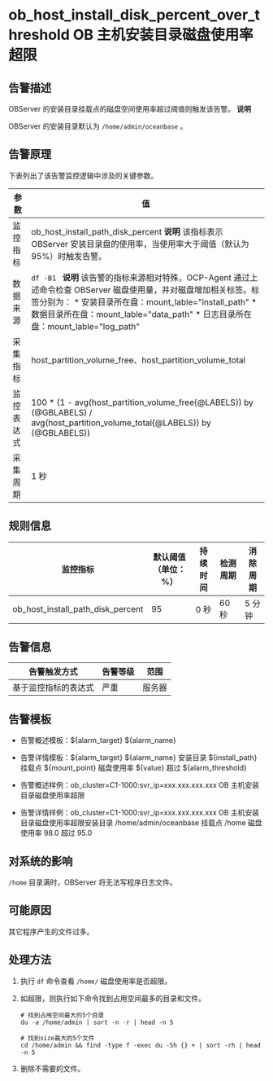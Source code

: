 ob_host_install_disk_percent_over_threshold OB 主机安装目录磁盘使用率超限 
=================================================================================



告警描述 
-------------------------

OBServer 的安装目录挂载点的磁盘空间使用率超过阈值则触发该告警。
**说明**



OBServer 的安装目录默认为 `/home/admin/oceanbase` 。

告警原理 
-------------------------

下表列出了该告警监控逻辑中涉及的关键参数。


|  参数   |                                                                                                                                                                                             值                                                                                                                                                                                             |
|-------|-------------------------------------------------------------------------------------------------------------------------------------------------------------------------------------------------------------------------------------------------------------------------------------------------------------------------------------------------------------------------------------------|
| 监控指标  | ob_host_install_path_disk_percent **说明**  该指标表示 OBServer 安装目录盘的使用率，当使用率大于阈值（默认为 95%）时触发告警。                                                                                                                                                                                                                                                                |
| 数据来源  | ```df -B1 ```  **说明**  该告警的指标来源相对特殊，OCP-Agent 通过上述命令检查 OBServer 磁盘使用量，并对磁盘增加相关标签。标签分别为： * 安装目录所在盘：mount_lable="install_path"   * 数据目录所在盘：mount_lable="data_path"   * 日志目录所在盘：mount_lable="log_path"    |
| 采集指标  | host_partition_volume_free、host_partition_volume_total                                                                                                                                                                                                                                                                                                                                    |
| 监控表达式 | 100 \* (1 - avg(host_partition_volume_free{@LABELS}) by (@GBLABELS) / avg(host_partition_volume_total{@LABELS}) by (@GBLABELS))                                                                                                                                                                                                                                                           |
| 采集周期  | 1 秒                                                                                                                                                                                                                                                                                                                                                                                       |



规则信息 
-------------------------



|               监控指标                | 默认阈值（单位：%） | 持续时间 | 检测周期 | 消除周期 |
|-----------------------------------|------------|------|------|------|
| ob_host_install_path_disk_percent | 95         | 0 秒  | 60 秒 | 5 分钟 |



告警信息 
-------------------------



|   告警触发方式   | 告警等级 | 范围  |
|------------|------|-----|
| 基于监控指标的表达式 | 严重   | 服务器 |



告警模板 
-------------------------

* 告警概述模板：\${alarm_target} ${alarm_name}

  

* 告警详情模板：\${alarm_target} \${alarm_name} 安装目录 \${install_path} 挂载点 \${mount_point} 磁盘使用率 \${value} 超过 ${alarm_threshold}

  

* 告警概述样例：ob_cluster=C1-1000:svr_ip=xxx.xxx.xxx.xxx OB 主机安装目录磁盘使用率超限

  

* 告警详情样例：ob_cluster=C1-1000:svr_ip=xxx.xxx.xxx.xxx OB 主机安装目录磁盘使用率超限安装目录 /home/admin/oceanbase 挂载点 /home 磁盘使用率 98.0 超过 95.0

  




对系统的影响 
---------------------------

`/home` 目录满时，OBServer 将无法写程序日志文件。

可能原因 
-------------------------

其它程序产生的文件过多。

处理方法 
-------------------------

1. 执行 `df` 命令查看 `/home/` 磁盘使用率是否超限。

   

2. 如超限，则执行如下命令找到占用空间最多的目录和文件。

   ```shell
   # 找到占用空间最大的5个目录
   du -a /home/admin | sort -n -r | head -n 5
   
   # 找到size最大的5个文件
   cd /home/admin && find -type f -exec du -Sh {} + | sort -rh | head -n 5
   ```

   

3. 删除不需要的文件。

   



